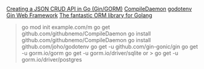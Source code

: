[Creating a JSON CRUD API in Go (Gin/GORM)](https://www.youtube.com/watch?v=lf_kiH_NPvM)
[CompileDaemon](https://github.com/githubnemo/CompileDaemon)
[godotenv](https://github.com/joho/godotenv)
[Gin Web Framework](https://gin-gonic.com/docs/quickstart/)
[The fantastic ORM library for Golang](https://gorm.io/)
> go mod init example.com/m
> go get github.com/githubnemo/CompileDaemon
> go install github.com/githubnemo/CompileDaemon
> go install github.com/joho/godotenv
> go get -u github.com/gin-gonic/gin
> go get -u gorm.io/gorm
> go get -u gorm.io/driver/sqlite
or
    > go get -u gorm.io/driver/postgres
